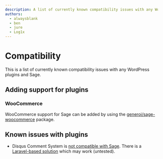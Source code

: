 ```yaml
---
description: A list of currently known compatibility issues with any WordPress plugins and the Sage starter theme.
authors:
  - alwaysblank
  - ben
  - jure
  - Log1x
---
```


# Compatibility

This is a list of currently known compatibility issues with any WordPress plugins and Sage.

## Adding support for plugins

### WooCommerce 

WooCommerce support for Sage can be added by using the [generoi/sage-woocommerce](https://github.com/generoi/sage-woocommerce) package.

## Known issues with plugins

- Disqus Comment System is [not compatible with Sage](https://github.com/roots/sage/issues/2035#issuecomment-369673419). There is a [Laravel-based solution](https://github.com/yajra/laravel-disqus) which may work (untested).
